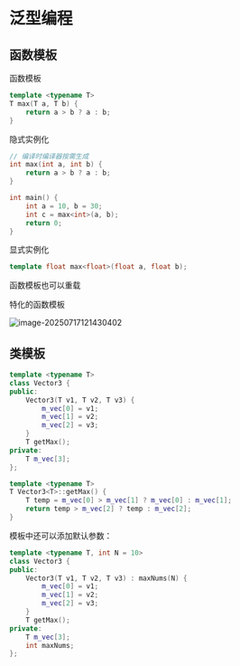 # 泛型编程


## 函数模板



函数模板

```cpp
template <typename T>
T max(T a, T b) {
    return a > b ? a : b;
}
```

隐式实例化

```cpp
// 编译时编译器按需生成
int max(int a, int b) {
    return a > b ? a : b;
}

int main() {
    int a = 10, b = 30;
    int c = max<int>(a, b);
    return 0;
}
```

显式实例化

```cpp
template float max<float>(float a, float b);
```



函数模板也可以重载

特化的函数模板

![image-20250717121430402](https://amonologue-image-bed.oss-cn-chengdu.aliyuncs.com/2024/202507171214878.png)



## 类模板

```cpp
template <typename T>
class Vector3 {
public:
    Vector3(T v1, T v2, T v3) {
        m_vec[0] = v1;
        m_vec[1] = v2;
        m_vec[2] = v3;
    }
    T getMax();
private:
    T m_vec[3];
};

template <typename T>
T Vector3<T>::getMax() {
    T temp = m_vec[0] > m_vec[1] ? m_vec[0] : m_vec[1];
    return temp > m_vec[2] ? temp : m_vec[2];
}
```



模板中还可以添加默认参数：

```cpp
template <typename T, int N = 10>
class Vector3 {
public:
    Vector3(T v1, T v2, T v3) : maxNums(N) {
        m_vec[0] = v1;
        m_vec[1] = v2;
        m_vec[2] = v3;
    }
    T getMax();
private:
    T m_vec[3];
    int maxNums;
};
```


